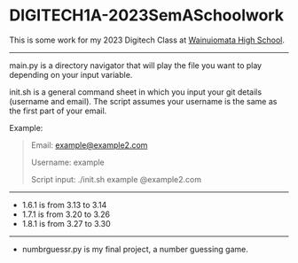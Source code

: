 # DIGITECH1A-2023SemASchoolwork

This is some work for my 2023 Digitech Class at [Wainuiomata High School](https://wainuiomatahigh.school.nz/).

---

main.py is a directory navigator that will play the file you want to play depending on your input variable.

init.sh is a general command sheet in which you input your git details (username and email). The script assumes your username is the same as the first part of your email. 

Example:
> Email: example@example2.com
>
> Username: example
>
> Script input: ./init.sh example @example2.com

---

- 1.6.1 is from 3.13 to 3.14
- 1.7.1 is from 3.20 to 3.26
- 1.8.1 is from 3.27 to 3.30

---

- numbrguessr.py is my final project, a number guessing game.